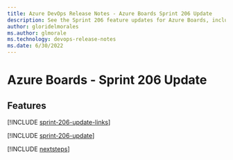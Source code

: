 ```yaml
---
title: Azure DevOps Release Notes - Azure Boards Sprint 206 Update
description: See the Sprint 206 feature updates for Azure Boards, including next steps.
author: gloridelmorales
ms.author: glmorale
ms.technology: devops-release-notes
ms.date: 6/30/2022
---
```


# Azure Boards - Sprint 206 Update

## Features

[!INCLUDE [sprint-206-update-links](../includes/boards/sprint-206-update-links.md)]

[!INCLUDE [sprint-206-update](../includes/boards/sprint-206-update.md)]

[!INCLUDE [nextsteps](../includes/nextsteps.md)]